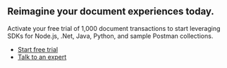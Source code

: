 <SummaryBlock slots="heading, text, buttons"  background="rgb(31, 42, 73)" btnVariant="cta" buttonPositionRight className="Reinvent py-2 reimagine" />

## Reimagine your document experiences today.

Activate your free trial of 1,000 document transactions to start leveraging SDKs for Node.js, .Net, Java, Python, and sample Postman collections.

- [Start free trial](/document-services/apis/interstitial/)
- [Talk to an expert](/pricing/contact/)
